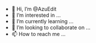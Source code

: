 - 👋 Hi, I’m @AzuEdit
- 👀 I’m interested in ...
- 🌱 I’m currently learning ...
- 💞️ I’m looking to collaborate on ...
- 📫 How to reach me ...

<!---
AzuEdit/AzuEdit is a ✨ special ✨ repository because its `README.md` (this file) appears on your GitHub profile.
You can click the Preview link to take a look at your changes.
--->
